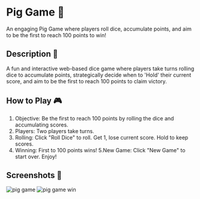 # Pig Game :pig:

An engaging Pig Game where players roll dice, accumulate points, and aim to be the first to reach 100 points to win!

## Description 📝

A fun and interactive web-based dice game where players take turns rolling dice to accumulate points, strategically decide when to 'Hold' their current score, and aim to be the first to reach 100 points to claim victory.

## How to Play 🎮

1. Objective: Be the first to reach 100 points by rolling the dice and accumulating scores.
2. Players: Two players take turns.
3. Rolling: Click "Roll Dice" to roll. Get 1, lose current score. Hold to keep scores.
4. Winning: First to 100 points wins!
5.New Game: Click "New Game" to start over. Enjoy!

## Screenshots 📸
![pig game](https://github.com/Taha-Zahid/NumberGuessGameJavaScript/assets/139172162/0857a9e9-0181-4d1a-b724-7052b281e821)
![pig game win](https://github.com/Taha-Zahid/NumberGuessGameJavaScript/assets/139172162/a7a73e58-aecc-4e2d-829b-b4d73aeb427a)
